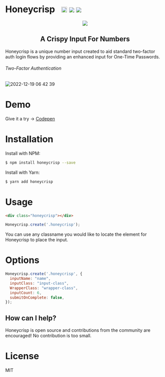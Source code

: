 # Honeycrisp  &nbsp; <a href="https://badge.fury.io/js/honeycrisp"><img src="https://badge.fury.io/js/honeycrisp.svg" alt="npm version" height="18"></a> [![](https://data.jsdelivr.com/v1/package/npm/honeycrisp/badge)](https://www.jsdelivr.com/package/npm/honeycrisp)&nbsp;[![](https://img.shields.io/npm/dm/honeycrisp.svg)](https://www.npmjs.com/package/honeycrisp)



<p align="center">
<img src="https://user-images.githubusercontent.com/13616332/207875618-daed766b-64bc-4f73-a62b-3fad21c3b705.png">
</p>
<h2 align="center">A Crispy Input For Numbers</h2>

Honeycrisp is a unique number input created to aid standard two-factor auth login flows by providing an enhanced input for One-Time Passwords.

<h6>Two-Factor Authentication</h6>

![2022-12-19 06 42 39](https://user-images.githubusercontent.com/13616332/208418517-5ac9117f-d81e-4b97-b191-bf30782ca563.gif)

<h1>Demo</h1>

Give it a try -> [Codepen](https://codepen.io/cambass23/pen/wvxwJKY)

<h1>Installation</h1>

Install with NPM:
```bash
$ npm install honeycrisp --save
```

Install with Yarn:
```bash
$ yarn add honeycrisp
```
<h1>Usage</h1>

```html
<div class="honeycrisp"></div>
```

```js
Honeycrisp.create('.honeycrisp');
```
You can use any classname you would like to locate the element for Honeycrisp to place the input.

<h1>Options</h1>


```js
Honeycrisp.create('.honeycrisp', {
  inputName: "name",
  inputClass: "input-class",
  WrapperClass: "wrapper-class",
  inputCount: 6,
  submitOnComplete: false,
});
```

## How can I help?

Honeycrisp is open source and contributions from the community are encouraged! No
contribution is too small.

<h1>License</h1>
<p>MIT</p>
